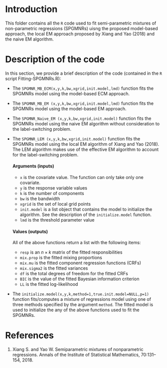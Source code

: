 # Introduction
This folder contains all the ```R``` code used to fit semi-parametric mixtures of non-parametric regressions (SPGMNRs) uisng the proposed model-based approach, the local EM approach proposed by Xiang and Yao (2018) and the naive EM algorithm.

# Description of the code
In this section, we provide a brief description of the code (contained in the ```R``` script Fitting-SPGMNRs.R):
* The ```SPGMNR_MB_ECM(x,y,k,bw,xgrid,init.model,lmd)``` function fits the SPGMNRs model using the model-based ECM approach.
* The ```SPGMNR_MB_EM (x,y,k,bw,xgrid,init.model,lmd)``` function fits the SPGMNRs model using the model-based EM approach.
* The ```SPGMNR_Naive_EM (x,y,k,bw,xgrid,init.model)``` function fits the SPGMNRs model using the naive EM algorithm without consideration to the label-switching problem.
* The ```SPGMNR_LEM (x,y,k,bw,xgrid,init.model)``` function fits the SPGMNRs model using the local EM algorithm of Xiang and Yao (2018). The LEM algorithm makes use of the effective EM algorithm to account for the label-switching problem.

  #### Arguments (inputs)
  + ```x``` is the covariate value. The function can only take only one covariate.
  + ```y``` is the response variable values
  + ```k``` is the number of components
  + ```bw``` is the bandwidth 
  + ```xgrid``` is the set of local grid points
  + ```init.model``` is a list object that contains the model to initialize the algorithm. See the description of the ```initialize.model``` function.
  + ```lmd``` is the threshold parameter value
    
  #### Values (outputs)
  All of the above functions return a list with the following items:
  + ```resp``` is an $n\times k$ matrix of the fitted responsibilities
  + ```mix.prop``` is the fitted mixing proportions
  + ```mix.mu``` is the fitted component regression functions (CRFs)
  + ```mix.sigma2``` is the fitted variances
  + ```df``` is the total degrees of freedom for the fitted CRFs
  + ```BIC``` is the value of the fitted Bayesian information criterion
  + ```LL``` is the fitted log-likelihood
* The ```initialize.model(x,y,k,method=1,true.init.model=NULL,p=1)``` function fits/computes a mixture of regressions model using one of three methods specified by the argument ```method```. The fitted model is used to initialize the any of the above functions used to fit the SPGMNRs.
# References
1. Xiang S. and Yao W. Semiparametric mixtures of nonparametric regressions. Annals of the Institute of Statistical Mathematics, 70:131–154, 2018.
